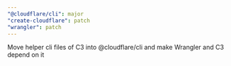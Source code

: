```yaml
---
"@cloudflare/cli": major
"create-cloudflare": patch
"wrangler": patch
---
```


Move helper cli files of C3 into @cloudflare/cli and make Wrangler and C3 depend on it
